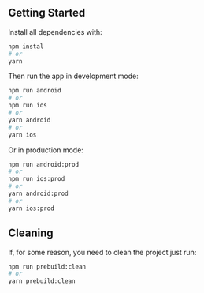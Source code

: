 ## Getting Started

Install all dependencies with:
```bash
npm instal
# or
yarn
```

Then run the app in development mode:
```bash
npm run android
# or
npm run ios
# or
yarn android
# or
yarn ios
```

Or in production mode:
```bash
npm run android:prod
# or
npm run ios:prod
# or
yarn android:prod
# or
yarn ios:prod
```

## Cleaning

If, for some reason, you need to clean the project just run:
```bash
npm run prebuild:clean
# or
yarn prebuild:clean
```
